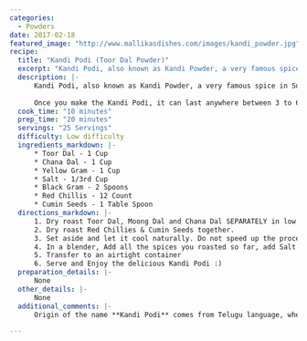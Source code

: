 ```yaml
--- 
categories: 
  - Powders
date: 2017-02-18
featured_image: "http://www.mallikasdishes.com/images/kandi_powder.jpg"
recipe:
  title: "Kandi Podi (Toor Dal Powder)"
  excerpt: "Kandi Podi, also known as Kandi Powder, a very famous spice in South India. It is typically eaten with Rice and if you are creative, you can find many ways to eat this with. It is basically a spicy powder, made of different kinds of lentils and spices, and full of protein."
  description: |-
      Kandi Podi, also known as Kandi Powder, a very famous spice in South India. It is typically eaten with Rice and if you are creative, you can find many ways to eat this with. It is basically a spicy powder, made of different kinds of lentils and spices, and full of protein. The spice level can be adjusted according to your needs. I personally like to make two versions of the same with different spice levels - one for kids and one for adults, who can tolerate more spiciness.
      
      Once you make the Kandi Podi, it can last anywhere between 3 to 6 months as long as it is stored in an air tight container and not exposed to the humidity. It comes as an emergency food item - when you don't have time to cook curries and/or other dishes, just whip out some rice and mix with Kandi Powder, and you are good to go! Add a bit of an Oil or Ghee and it tastes even yummier! :o)
  cook_time: "10 minutes"
  prep_time: "20 minutes"
  servings: "25 Servings"
  difficulty: Low difficulty
  ingredients_markdown: |-
      * Toor Dal - 1 Cup
      * Chana Dal - 1 Cup
      * Yellow Gram - 1 Cup
      * Salt - 1/3rd Cup
      * Black Gram - 2 Spoons
      * Red Chillis - 12 Count
      * Cumin Seeds - 1 Table Spoon
  directions_markdown: |-
      1. Dry roast Toor Dal, Moong Dal and Chana Dal SEPARATELY in low to medium flame until it becomes reddish brown color. **DO NOT** add any oil.
      2. Dry roast Red Chillies & Cumin Seeds together.
      3. Set aside and let it cool naturally. Do not speed up the process by keeping it in the refrigerator. Keep it in a low humid areas.
      4. In a blender, Add all the spices you roasted so far, add Salt and blend everything together to a slightly coarse powder.
      5. Transfer to an airtight container
      6. Serve and Enjoy the delicious Kandi Podi :)
  preparation_details: |-
      None
  other_details: |-
      None
  additional_comments: |-
      Origin of the name **Kandi Podi** comes from Telugu language, where *Podi* means *Powder*, and *Kandi Pappu* means Toor Dal. Basically *Kandi Podi* translates into *Toor Dal Powder*. just a simple name given to a dish that is extremely popular in Andhra Pradesh. I hope you try it out!

---
```

